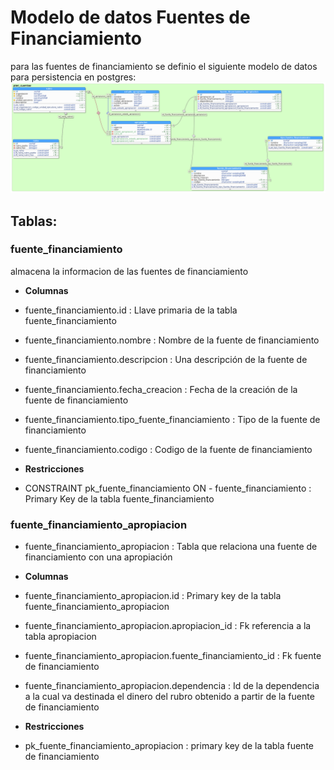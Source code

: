 # Modelo de datos Fuentes de Financiamiento

para las fuentes de financiamiento se definio el siguiente modelo de datos para persistencia en postgres:
![modelorubros](modelo_datos/fuente_financiamiento.png)

## Tablas:

### fuente_financiamiento 

almacena la informacion de las fuentes de financiamiento

- **Columnas**

- fuente_financiamiento.id : Llave primaria de la tabla fuente_financiamiento

- fuente_financiamiento.nombre : Nombre de la fuente de financiamiento

- fuente_financiamiento.descripcion : Una descripción de la fuente de financiamiento

- fuente_financiamiento.fecha_creacion : Fecha de la creación de la fuente de financiamiento

- fuente_financiamiento.tipo_fuente_financiamiento : Tipo de la fuente de financiamiento

- fuente_financiamiento.codigo : Codigo de la fuente de financiamiento 


- **Restricciones**

- CONSTRAINT pk_fuente_financiamiento ON - fuente_financiamiento : Primary Key de la tabla fuente_financiamiento

### fuente_financiamiento_apropiacion 

- fuente_financiamiento_apropiacion : Tabla que relaciona una fuente de financiamiento con una apropiación

- **Columnas**

- fuente_financiamiento_apropiacion.id : Primary key de la tabla fuente_financiamiento_apropiacion

- fuente_financiamiento_apropiacion.apropiacion_id : Fk referencia a la tabla apropiacion

- fuente_financiamiento_apropiacion.fuente_financiamiento_id : Fk fuente de financiamiento

- fuente_financiamiento_apropiacion.dependencia : Id de la dependencia a la cual va destinada el dinero del rubro obtenido a partir de la fuente de financiamiento

- **Restricciones**

- pk_fuente_financiamiento_apropiacion : primary key de la tabla fuente de financiamiento

